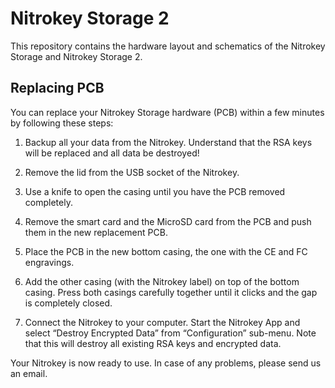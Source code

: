 # Nitrokey Storage 2

This repository contains the hardware layout and schematics of the Nitrokey Storage and Nitrokey Storage 2.

## Replacing PCB

You can replace your Nitrokey Storage hardware (PCB) within a few minutes by following these steps:

1. Backup all your data from the Nitrokey. Understand that the RSA keys will be replaced and all data be destroyed!

2. Remove the lid from the USB socket of the Nitrokey.

3. Use a knife to open the casing until you have the PCB removed completely.

4. Remove the smart card and the MicroSD card from the PCB and push them in the new replacement PCB.

5. Place the PCB in the new bottom casing, the one with the CE and FC engravings.

6. Add the other casing (with the Nitrokey label) on top of the bottom casing. Press both casings carefully together until it clicks and the gap is completely closed.

7. Connect the Nitrokey to your computer. Start the Nitrokey App and select “Destroy Encrypted Data” from “Configuration” sub-menu. Note that this will destroy all existing RSA keys and encrypted data.

Your Nitrokey is now ready to use. In case of any problems, please send us an email.
